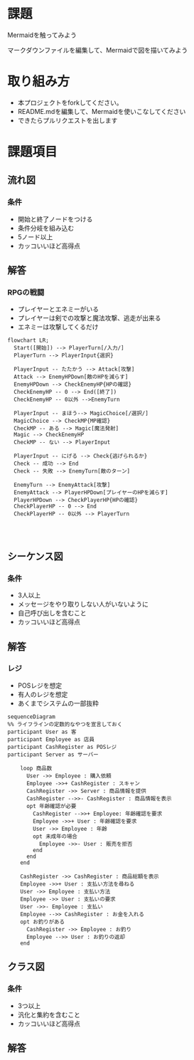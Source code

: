 # 課題
Mermaidを触ってみよう

マークダウンファイルを編集して、Mermaidで図を描いてみよう

# 取り組み方
* 本プロジェクトをforkしてください。
* README.mdを編集して、Mermaidを使いこなしてください
* できたらプルリクエストを出します

# 課題項目
## 流れ図
### 条件
- 開始と終了ノードをつける
- 条件分岐を組み込む
- 5ノード以上
- カッコいいほど高得点

## 解答
### RPGの戦闘
- プレイヤーとエネミーがいる
- プレイヤーは剣での攻撃と魔法攻撃、逃走が出来る
- エネミーは攻撃してくるだけ
```mermaid
flowchart LR;
  Start([開始]) --> PlayerTurn[/入力/]
  PlayerTurn --> PlayerInput{選択}
  
  PlayerInput -- たたかう --> Attack[攻撃]
  Attack --> EnemyHPDown[敵のHPを減らす]
  EnemyHPDown --> CheckEnemyHP{HPの確認}
  CheckEnemyHP -- 0 --> End([終了])
  CheckEnemyHP -- 0以外 -->EnemyTurn
  
  PlayerInput -- まほう--> MagicChoice[/選択/]
  MagicChoice --> CheckMP{MP確認}
  CheckMP -- ある --> Magic[魔法発射]
  Magic --> CheckEnemyHP
  CheckMP -- ない --> PlayerInput

  PlayerInput -- にげる --> Check{逃げられるか}
  Check -- 成功 --> End
  Check -- 失敗 --> EnemyTurn[敵のターン]
  
  EnemyTurn --> EnemyAttack[攻撃]
  EnemyAttack --> PlayerHPDown[プレイヤーのHPを減らす]
  PlayerHPDown --> CheckPlayerHP{HPの確認}
  CheckPlayerHP -- 0 --> End
  CheckPlayerHP -- 0以外 --> PlayerTurn
  
  
  
```

## シーケンス図
### 条件
- 3人以上
- メッセージをやり取りしない人がいないように
- 自己呼び出しを含むこと
- カッコいいほど高得点

## 解答
### レジ
- POSレジを想定
- 有人のレジを想定
- あくまでシステムの一部抜粋
```mermaid
sequenceDiagram
%% ライフラインの定数的なやつを宣言しておく
participant User as 客
participant Employee as 店員
participant CashRegister as POSレジ
participant Server as サーバー

    loop 商品数
      User ->> Employee : 購入依頼
      Employee ->>+ CashRegister : スキャン
      CashRegister ->> Server : 商品情報を提供
      CashRegister -->>- CashRegister : 商品情報を表示
      opt 年齢確認が必要
        CashRegister -->>+ Employee: 年齢確認を要求 
        Employee ->>+ User : 年齢確認を要求
        User ->> Employee : 年齢
        opt 未成年の場合
          Employee ->>- User : 販売を拒否
        end
      end
    end
    
    CashRegister ->> CashRegister : 商品総額を表示
    Employee ->>+ User : 支払い方法を尋ねる
    User ->> Employee : 支払い方法
    Employee ->> User : 支払いの要求
    User ->>- Employee : 支払い
    Employee -->> CashRegister : お金を入れる
    opt お釣りがある
      CashRegister ->> Employee : お釣り
      Employee -->> User : お釣りの返却
    end
```

## クラス図

### 条件
- 3つ以上
- 汎化と集約を含むこと
- カッコいいほど高得点

## 解答

```mermaid

```

